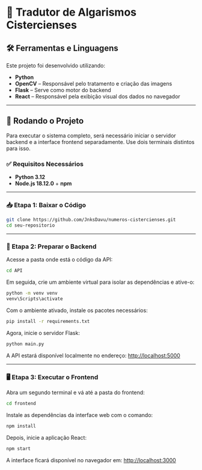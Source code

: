 # 🔢 Tradutor de Algarismos Cistercienses

## 🛠️ Ferramentas e Linguagens

Este projeto foi desenvolvido utilizando:

- **Python**  
- **OpenCV** – Responsável pelo tratamento e criação das imagens  
- **Flask** – Serve como motor do backend  
- **React** – Responsável pela exibição visual dos dados no navegador  

---

## 🚀 Rodando o Projeto

Para executar o sistema completo, será necessário iniciar o servidor backend e a interface frontend separadamente. Use dois terminais distintos para isso.

### ✅ Requisitos Necessários

- **Python 3.12**
- **Node.js 18.12.0** + **npm**

---

### 📥 Etapa 1: Baixar o Código

```bash
git clone https://github.com/JnksDavu/numeros-cistercienses.git
cd seu-repositorio
```

---

### 🧠 Etapa 2: Preparar o Backend

Acesse a pasta onde está o código da API:

```bash
cd API
```

Em seguida, crie um ambiente virtual para isolar as dependências e ative-o:

```bash
python -m venv venv
venv\Scripts\activate
```

Com o ambiente ativado, instale os pacotes necessários:

```bash
pip install -r requirements.txt
```

Agora, inicie o servidor Flask:

```bash
python main.py
```

A API estará disponível localmente no endereço: [http://localhost:5000](http://localhost:5000)

---

### 🖥️ Etapa 3: Executar o Frontend

Abra um segundo terminal e vá até a pasta do frontend:

```bash
cd frontend
```

Instale as dependências da interface web com o comando:

```bash
npm install
```

Depois, inicie a aplicação React:

```bash
npm start
```

A interface ficará disponível no navegador em: [http://localhost:3000](http://localhost:3000)
